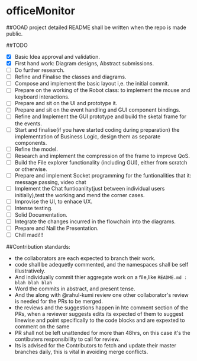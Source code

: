 # officeMonitor
##OOAD project
detailed README shall be written when the repo is made public.

##TODO
- [X] Basic Idea approval and validation.
- [X] First hand work: Diagram designs,
      Abstract submissions.
- [ ] Do further research.
- [ ] Refine and Finalise the classes and diagrams.
- [ ] Compose and implement the basic layout i,e. the initial commit.
- [ ] Prepare on the working of the Robot class: to implement the mouse and keyboard interactions.
- [ ] Prepare and sit on the UI and prototype it.
- [ ] Prepare and sit on the event handling and GUI component bindings.
- [ ] Refine and Implement the GUI prototype and build the sketal frame for the events.
- [ ] Start and finalise(if you have started coding during preparation) the implementation of Business Logic, design them as separate components.
- [ ] Refine the model.
- [ ] Research and implement the compression of the frame to improve QoS.
- [ ] Build the File explorer functionality (including GUI), either from scratch or otherwise.
- [ ] Prepare and implement Socket programming for the funtionalities that it: message passing, video chat
- [ ] Implement the Chat funtioanlity(just between individual users initially),test the working and mend the corner cases.
- [ ] Improvise the UI, to enhace UX.
- [ ] Intense testing.
- [ ] Solid Documentation.
- [ ] Integrate the changes incurred in the flowchain into the diagrams.
- [ ] Prepare and Nail the Presentation.
- [ ] Chill madi!!!

##Contribution standards:
- the collaborators are each expected to branch their work.
- code shall be adequetly commented, and the namespaces shall be self illustratively.
- And individually commit thier aggregate work on a file,like `README.md : blah blah blah`
- Word the commits in abstract, and present tense.
- And the along with @rahul-kumi review one other collaborator's review is needed for the PRs to be merged.
- the reviews and the suggestions happen in hte comment section of the PRs, when a reviewer suggests edits its expected of
  them to suggest linewise and point specifically to the code blocks and are expexted to comment on the same
- PR shall not be left unattended for more than 48hrs, on this case it's the contibuters responsibility to call for review.
- Its is advised for the Contributors to fetch and update their master branches daily, this is vital in avoiding merge    conflicts.
